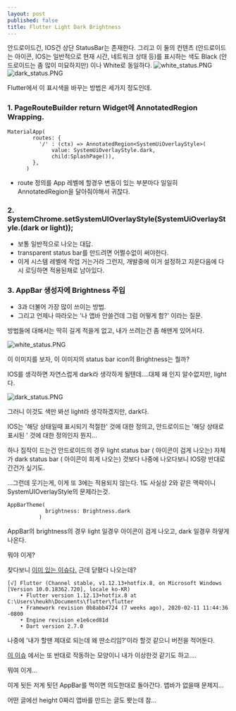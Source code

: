 ```yaml
---
layout: post
published: false
title: Flutter Light Dark Brightness
---
```

안드로이드건, IOS건 상단 StatusBar는 존재한다. 그리고 이 둘의 컨텐츠 (안드로이드는 아이콘, IOS는 일반적으로 현재 시간, 네트워크 상태 등)를 표시하는 색도 Black (안드로이드는 좀 많이 미묘하지만) 이나 White로 동일하다.
![white_status.PNG]({{site.baseurl}}/img/white_status.PNG)
![dark_status.PNG]({{site.baseurl}}/img/dark_status.PNG)

Flutter에서 이 표시색을 바꾸는 방법은 세가지 정도인데.

### 1. PageRouteBuilder return Widget에 AnnotatedRegion Wrapping.
```
MaterialApp(
        routes: {
          '/' : (ctx) => AnnotatedRegion<SystemUiOverlayStyle>(
              value: SystemUiOverlayStyle.dark,
              child:SplashPage()),
        },
      )
```
- route 정의를 App 레벨에 할경우 변동이 있는 부분마다 일일히 AnnotatedRegion을 달아줘야해서 귀찮다.

### 2.  SystemChrome.setSystemUIOverlayStyle(SystemUiOverlayStyle.(dark or light));
- 보통 일반적으로 나오는 대답.
- transparent status bar를 만드려면 어쩔수없이 써야한다.
- 이게 시스템 레벨에 작업 거는거라 그런지, 개발중에 이거 설정하고 지운다음에 다시 로딩하면 적용된채로 남아있다.


### 3. AppBar 생성자에 Brightness 주입
- 3과 더불어 가장 많이 쓰이는 방법.
- 그리고 언제나 따라오는 '나 앱바 안쓸건데 그럼 어떻게 함?' 이라는 질문.

방법들에 대해서는 딱히 길게 적을게 없고, 내가 쓰려는건 좀 해맨게 있어서다.



![white_status.PNG]({{site.baseurl}}/img/white_status.PNG)

이 이미지를 보자, 이 이미지의 status bar icon의 Brightness는 뭘까?

IOS를 생각하면 자연스럽게 dark라 생각하게 될텐데....대체 왜 인지 알수없지만, light다.

![dark_status.PNG]({{site.baseurl}}/img/dark_status.PNG)

그러니 이것도 색만 봐선 light라 생각하겠지만, dark다.

IOS는 '해당 상태일때 표시되기 적절한' 것에 대한 정의고,
안드로이드는 '해당 상태로 표시된 ' 것에 대한 정의인지 뭔지...

하나 짐작이 드는건 안드로이드의 경우 light status bar ( 아이콘이 검게 나오는) 자체가 dark status bar ( 아이콘이 희게 나오는) 것보다 나중에 나오다보니 IOS랑 반대로 간건가 싶기도.


...그런데 웃기는게, 이게 또 3에는 적용되지 않는다. 1도 사실상 2와 같은 맥락이니 SystemUIOverlayStyle의 문제라는것.

```
AppBarTheme(
            brightness: Brightness.dark
          )
```

AppBar의 brightness의 경우 light 일경우 아이콘이 검게 나오고, dark 일경우 하얗게 나온다.

뭐야 이게?


찾다보니 [이미 있는 이슈다.](https://github.com/flutter/flutter/issues/17523) 근데 닫혔다 나오는데?


```
[√] Flutter (Channel stable, v1.12.13+hotfix.8, on Microsoft Windows [Version 10.0.18362.720], locale ko-KR)
    • Flutter version 1.12.13+hotfix.8 at C:\Users\heukh\Documents\flutter\flutter
    • Framework revision 0b8abb4724 (7 weeks ago), 2020-02-11 11:44:36 -0800
    • Engine revision e1e6ced81d
    • Dart version 2.7.0

```

나중에 '내가 할땐 제대로 되는데 왜 딴소리임?'이라 할것 같으니 버전을 적어둔다.

[이 이슈](https://github.com/flutter/flutter/issues/41256) 에서는 또 반대로 작동하는 모양이니 내가 이상한것 같기도 하고....


뭐여 이게...

이게 됫든 저게 됫던 AppBar를 먹이면 의도한대로 돌아간다. 앱바가 없을때 문제지...

어떤 글에선 height 0짜리 앱바를 만드는 글도 봣는데 참...






    

  
  

